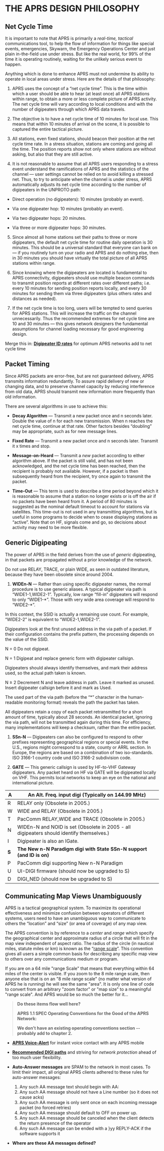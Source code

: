 # THE APRS DESIGN PHILOSOPHY

## Net Cycle Time

It is important to note that APRS is primarily a _real-time, tactical_ communications tool, to help the flow of information for things like special events, emergencies, Skywarn, the Emergency Operations Center and just plain in-the-field use under stress. But like the real world, for 99% of the time it is operating routinely, waiting for the unlikely serious event to happen.

Anything which is done to enhance APRS must not undermine its ability to operate in local areas under stress. Here are the details of that philosophy:

1. APRS uses the concept of a “net cycle time”. This is the time within which a user should be able to hear (at least once) all APRS stations within range, to obtain a more or less complete picture of APRS activity. The net cycle time will vary according to local conditions and with the number of digipeaters through which APRS data travels.

2. The objective is to have a net cycle time of 10 minutes for local use. This means that within 10 minutes of arrival on the scene, it is possible to captured the entire tactical picture.

3. All stations, even fixed stations, should beacon their position at the net cycle time rate. In a stress situation, stations are coming and going all the time. The position reports show not only where stations are without asking, but also that they are still active.

4. It is not reasonable to assume that all APRS users responding to a stress event understand the ramifications of APRS and the statistics of the channel — user settings cannot be relied on to avoid killing a stressed net. Thus, to try to anticipate when the channel is under stress, APRS automatically adjusts its net cycle time according to the number of digipeaters in the UNPROTO path:

- Direct operation (no digipeaters): 10 minutes (probably an event).

- Via one digipeater hop: 10 minutes (probably an event).

- Via two digipeater hops: 20 minutes.

- Via three or more digipeater hops: 30 minutes.

5. Since almost all home stations set their paths to three or more digipeaters, the default net cycle time for routine daily operation is 30 minutes. This should be a universal standard that everyone can bank on — if you routinely turn on your radio and APRS and do nothing else, then in 30 minutes you should have virtually the total picture of all APRS stations within range.

6. Since knowing where the digipeaters are located is fundamental to APRS connectivity, digipeaters should use multiple beacon commands to transmit position reports at different rates over different paths; i.e. every 10 minutes for sending position reports locally, and every 30 minutes for sending them via three digipeaters (plus others rates and distances as needed).

7. If the net cycle time is too long, users will be tempted to send queries for APRS stations. This will increase the traffic on the channel unnecessarily. Thus the recommended extremes for net cycle time are 10 and 30 minutes — this gives network designers the fundamental assumptions for channel loading necessary for good engineering design.

Merge this in: [**Digipeater ID rates**](http://www.aprs.org/digis/digi-rates.txt) for optimum APRS networks add to net cycle time

## Packet Timing

Since APRS packets are error-free, but are not guaranteed delivery, APRS transmits information redundantly. To assure rapid delivery of new or changing data, and to preserve channel capacity by reducing interference from old data, APRS should transmit new information more frequently than old information.

There are several algorithms in use to achieve this:

- **Decay Algorithm** — Transmit a new packet once and n seconds later. Double the value of n for each new transmission. When n reaches the net cycle time, continue at that rate. Other factors besides “doubling” may be appropriate, such as for new message lines.

- **Fixed Rate** — Transmit a new packet once and n seconds later. Transmit it x times and stop.

- **Message-on-Heard** — Transmit a _new_ packet according to either algorithm above. If the packet is still valid, and has not been acknowledged, and the net cycle time has been reached, then the recipient is probably not available. However, if a packet is then subsequently heard from the recipient, try once again to transmit the packet.

- **Time-Out** — This term is used to describe a time period beyond which it is reasonable to assume that a station no longer exists or is off the air if no packets have been heard from it. A period of 80 minutes is suggested as the nominal default timeout to account for stations via satellites. This time-out is not used in any transmitting algorithms, but is useful in some programs to decide when to cease displaying stations as “active”. Note that on HF, signals come and go, so decisions about activity may need to be more flexible.

## Generic Digipeating

The power of APRS in the field derives from the use of _generic_ digipeating, in that packets are propagated without a prior knowledge of the network.

Do not use RELAY, TRACE, or plain WIDE, as seen in outdated literature, because they have been obsolete since around 2004.

1. **WIDEn-N** — Rather than using specific digipeater names, the normal procedure is to use generic aliases. A typical digipeater via path is “WIDE1-1,WIDE2-1”. Typically, low range “fill-in” digipeaters will respond to only “WIDE1-\*”. Those with very wide area coverage will respond to “WIDE2-\*”.

In this context, the SSID is actually a remaining use count. For example, “WIDE2-2” is equivalent to “WIDE2-1,WIDE2-1”.

Digipeaters look at the first unused address in the via path of a packet. If their configuration contains the prefix pattern, the processing depends on the value of the SSID.

N = 0 Do not digipeat.

N = 1 Digipeat and replace generic form with digipeater callsign.

Digipeaters should always identify themselves, and mark their address used, so the actual path taken is known.

N ≥ 2 Decrement N and leave address in path. Leave it marked as unused. Insert digipeater callsign before it and mark as Used.

The used part of the via path (before the “\*” character in the human-readable monitoring format) reveals the path the packet has taken.

All digipeaters retain a copy of each packet retransmitted for a short amount of time, typically about 28 seconds. An identical packet, ignoring the via path, will not be transmitted again during this time. For efficiency, many implementations will keep a checksum, rather than the entire packet.

1. **SSn-N** — Digipeaters can also be configured to respond to other prefixes representing geographical regions or special events. In the U.S., regions might correspond to a state, county or ARRL section. In Europe, the regions are based on a combination of two iso-standards. ISO 3166-1 country code und ISO 3166-2 subdivision code.

2. **GATE** — This generic callsign is used by HF-to-VHF Gateway digipeaters. Any packet heard on HF via GATE will be digipeated locally on VHF. This permits local networks to keep an eye on the national and international picture.

<table>
<colgroup>
<col style="width: 6%" />
<col style="width: 93%" />
</colgroup>
<thead>
<tr class="header">
<th>A</th>
<th>An Alt. Freq. input digi (Typically on 144.99 MHz)</th>
</tr>
</thead>
<tbody>
<tr class="odd">
<td>R</td>
<td>RELAY only (Obsolete in 2005.)</td>
</tr>
<tr class="even">
<td>W</td>
<td>WIDE and RELAY (Obsolete in 2005.)</td>
</tr>
<tr class="odd">
<td>T</td>
<td>PacComm RELAY,WIDE and TRACE (Obsolete in 2005.)</td>
</tr>
<tr class="even">
<td>N</td>
<td>WIDEn-N and NOID is set (Obsolete in 2005 - all digipeaters should
identify themselves.)</td>
</tr>
<tr class="odd">
<td>I</td>
<td>Digipeater is also an IGate.</td>
</tr>
<tr class="even">
<td><strong>S</strong></td>
<td><strong>The New n-N Paradigm digi with State SSn-N support (and ID
is on)</strong></td>
</tr>
<tr class="odd">
<td>P</td>
<td>PacComm digi supporting New n-N Paradigm</td>
</tr>
<tr class="even">
<td>U</td>
<td>UI-DIGI firmware (should now be upgraded to S)</td>
</tr>
<tr class="odd">
<td>D</td>
<td>DIGI_NED (should now be upgraded to S)</td>
</tr>
</tbody>
</table>

## Communicating Map Views Unambiguously

APRS is a tactical geographical system. To maximize its operational effectiveness and minimize confusion between operators of different systems, users need to have an unambiguous way to communicate to others the “location” and “size” (or area of coverage) of any map view.

The APRS convention is by reference to a _center_ and _range_ which specify the geographical center and approximate radius of a circle that will fit in the map view independent of aspect ratio. The radius of the circle (in nautical miles, statute miles or km) is known as the “[range scale](http://www.aprs.org/aprs11/RangeScale.txt)”. This convention gives all users a simple common basis for describing any specific map view to others over any communications medium or program.

If you are on a 64 mile "range Scale" that means that everything within 64 miles of the center is visible. If you zoom to the 8 mile range scale, then anyone else that is on an "8 mile range scale" (no matter what version of APRS he is running) he will see the same "area". It is only one line of code to convert from an arbitrary "zoom factor" or "map size" to a meaningful "range scale". And APRS would be so much the better for it...

> **Do these items flow well here?**
>
> **APRS 1.1 SPEC Operating Conventions for the Good of the APRS Network:**
>
> **We don’t have an existing operating conventions section -- probably add to chapter 2.**

- [**APRS Voice-Alert**](http://www.aprs.org/VoiceAlert3.html) for instant voice contact with any APRS mobile

- [**Recommended DIGI paths**](http://www.aprs.org/aprs11/hacks.txt) and striving for _network protection_ ahead of too much user flexibility.

- **Auto-Answer messages** are SPAM to the network in most cases. To limit their impact, all original APRS clients adhered to these rules for auto-answer messages:

  1. Any such AA message text should begin with AA:
  2. Any such AA message should not have a Line number (so it does not cause acks)
  3. Any such AA message is only sent once on each incoming message packet (no forced retries)
  4. Any such AA message should default to OFF on power up.
  5. Any such AA message should be canceled when the client detects the return presence of the operator
  6. Any such AA message can be ended with a }yy REPLY-ACK if the software supports it

- **Where are these AA messages defined?**
